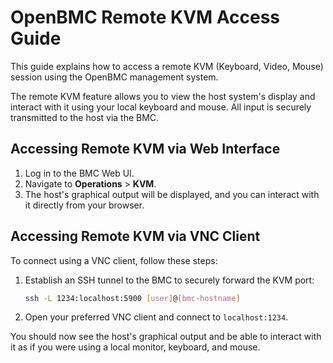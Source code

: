 # OpenBMC Remote KVM Access Guide

This guide explains how to access a remote KVM (Keyboard, Video, Mouse) session
using the OpenBMC management system.

The remote KVM feature allows you to view the host system's display and interact
with it using your local keyboard and mouse. All input is securely transmitted
to the host via the BMC.

## Accessing Remote KVM via Web Interface

1. Log in to the BMC Web UI.
2. Navigate to **Operations** > **KVM**.
3. The host's graphical output will be displayed, and you can interact with it
   directly from your browser.

## Accessing Remote KVM via VNC Client

To connect using a VNC client, follow these steps:

1. Establish an SSH tunnel to the BMC to securely forward the KVM port:

   ```bash
   ssh -L 1234:localhost:5900 [user]@[bmc-hostname]
   ```

2. Open your preferred VNC client and connect to `localhost:1234`.

You should now see the host's graphical output and be able to interact with it
as if you were using a local monitor, keyboard, and mouse.
